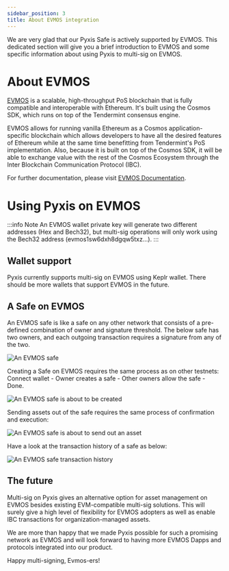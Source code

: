 ```yaml
---
sidebar_position: 3
title: About EVMOS integration
---
```


We are very glad that our Pyxis Safe is actively supported by EVMOS. This dedicated section will give you a brief introduction to EVMOS and some specific information about using Pyxis to multi-sig on EVMOS.

# About EVMOS

[EVMOS](https://evmos.org/) is a scalable, high-throughput PoS blockchain that is fully compatible and interoperable with Ethereum. It's built using the Cosmos SDK, which runs on top of the Tendermint consensus engine.

EVMOS allows for running vanilla Ethereum as a Cosmos application-specific blockchain which allows developers to have all the desired features of Ethereum while at the same time benefitting from Tendermint's PoS implementation. Also, because it is built on top of the Cosmos SDK, it will be able to exchange value with the rest of the Cosmos Ecosystem through the Inter Blockchain Communication Protocol (IBC).

For further documentation, please visit [EVMOS Documentation](https://docs.evmos.org/).

# Using Pyxis on EVMOS

:::info Note
An EVMOS wallet private key will generate two different addresses (Hex and Bech32), but multi-sig operations will only work using the Bech32 address (evmos1sw6dxh8dgqw5txz...).
:::

## Wallet support

Pyxis currently supports multi-sig on EVMOS using Keplr wallet. There should be more wallets that support EVMOS in the future.

## A Safe on EVMOS

An EVMOS safe is like a safe on any other network that consists of a pre-defined combination of owner and signature threshold. The below safe has two owners, and each outgoing transaction requires a signature from any of the two.

![An EVMOS safe](/img/pyxis-safe/extras/evmos/evmos_1.png)

Creating a Safe on EVMOS requires the same process as on other testnets: Connect wallet - Owner creates a safe - Other owners allow the safe - Done. 

![An EVMOS safe is about to be created](/img/pyxis-safe/extras/evmos/evmos_2.png)

Sending assets out of the safe requires the same process of confirmation and execution: 

![An EVMOS safe is about to send out an asset](/img/pyxis-safe/extras/evmos/evmos_3.gif)

Have a look at the transaction history of a safe as below:

![An EVMOS safe transaction history](/img/pyxis-safe/extras/evmos/evmos_4.png)

## The future

Multi-sig on Pyxis gives an alternative option for asset management on EVMOS besides existing EVM-compatible multi-sig solutions. This will surely give a high level of flexibility for EVMOS adopters as well as enable IBC transactions for organization-managed assets.

We are more than happy that we made Pyxis possible for such a promising network as EVMOS and will look forward to having more EVMOS Dapps and protocols integrated into our product.

Happy multi-signing, Evmos-ers!